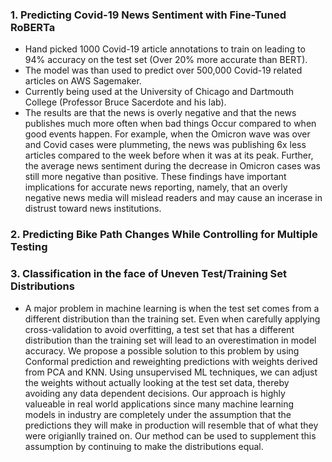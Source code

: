 ### 1. Predicting Covid-19 News Sentiment with Fine-Tuned RoBERTa

- Hand picked 1000 Covid-19 article annotations to train on leading to 94% accuracy on the test set (Over 20% more accurate than BERT).
- The model was than used to predict over 500,000 Covid-19 related articles on AWS Sagemaker.
- Currently being used at the University of Chicago and Dartmouth College (Professor Bruce Sacerdote and his lab).
- The results are that the news is overly negative and that the news publishes much more often when bad things Occur compared to when good events happen. For example, when the Omicron wave was over and Covid cases were plummeting, the news was publishing 6x less articles compared to the week before when it was at its peak. Further, the average news sentiment during the decrease in Omicron cases was still more negative than positive. These findings have important implications for accurate news reporting, namely, that an overly negative news media will mislead readers and may cause an incerase in distrust toward news institutions. 


### 2. Predicting Bike Path Changes While Controlling for Multiple Testing





### 3. Classification in the face of Uneven Test/Training Set Distributions

- A major problem in machine learning is when the test set comes from a different distribution than the training set. Even when carefully applying cross-validation to avoid overfitting, a test set that has a different distribution than the training set will lead to an overestimation in model accuracy. We propose a possible solution to this problem by using Conformal prediction and reweighting predictions with weights derived from PCA and KNN. Using unsupervised ML techniques, we can adjust the weights without actually looking at the test set data, thereby avoiding any data dependent decisions. Our approach is highly valueable in real world applications since many machine learning models in industry are completely under the assumption that the predictions they will make in production will resemble that of what they were origianlly trained on. Our method can be used to supplement this assumption by continuing to make the distributions equal. 
